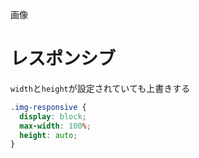 画像
# レスポンシブ
```width```と```height```が設定されていても上書きする  
```css
.img-responsive {
  display: block;
  max-width: 100%;
  height: auto;
}
```
